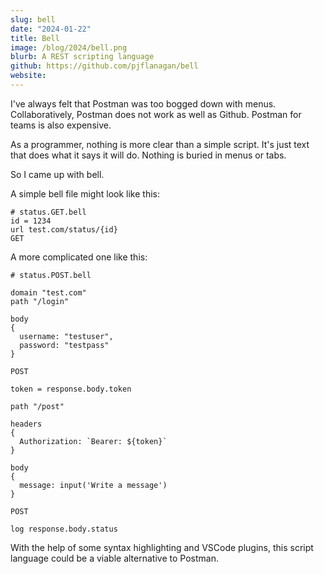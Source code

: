 ```yaml
---
slug: bell
date: "2024-01-22"
title: Bell
image: /blog/2024/bell.png
blurb: A REST scripting language
github: https://github.com/pjflanagan/bell
website: 
---
```


I've always felt that Postman was too bogged down with menus. Collaboratively, Postman does not work as well as Github. Postman for teams is also expensive.

As a programmer, nothing is more clear than a simple script. It's just text that does what it says it will do. Nothing is buried in menus or tabs.

So I came up with bell.

A simple bell file might look like this:

```
# status.GET.bell
id = 1234
url test.com/status/{id}
GET
```

A more complicated one like this:

```
# status.POST.bell

domain "test.com"
path "/login"

body
{
  username: "testuser",
  password: "testpass"
}

POST

token = response.body.token

path "/post"

headers
{
  Authorization: `Bearer: ${token}`
} 

body
{
  message: input('Write a message')
}

POST

log response.body.status
```

With the help of some syntax highlighting and VSCode plugins, this script language could be a viable alternative to Postman.
